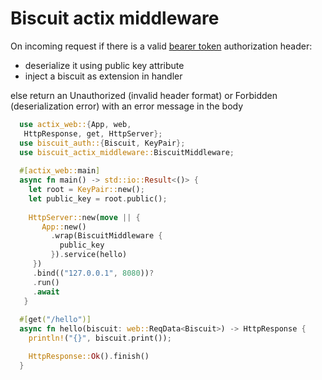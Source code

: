 # Biscuit actix middleware

On incoming request if there is a valid [bearer token](https://developer.mozilla.org/fr/docs/Web/HTTP/Authentication#bearer) authorization header:
- deserialize it using public key attribute
- inject a biscuit as extension in handler
 
 else return an Unauthorized (invalid header format) or Forbidden (deserialization error)
 with an error message in the body
 
```rust
  use actix_web::{App, web,
   HttpResponse, get, HttpServer};
  use biscuit_auth::{Biscuit, KeyPair};
  use biscuit_actix_middleware::BiscuitMiddleware;
 
  #[actix_web::main]
  async fn main() -> std::io::Result<()> {
    let root = KeyPair::new();
    let public_key = root.public();
  
    HttpServer::new(move || {
       App::new()
         .wrap(BiscuitMiddleware {
           public_key
         }).service(hello)     
     })
     .bind(("127.0.0.1", 8080))?
     .run()
     .await
   }
   
  #[get("/hello")]
  async fn hello(biscuit: web::ReqData<Biscuit>) -> HttpResponse {
    println!("{}", biscuit.print());

    HttpResponse::Ok().finish()
  }
```
